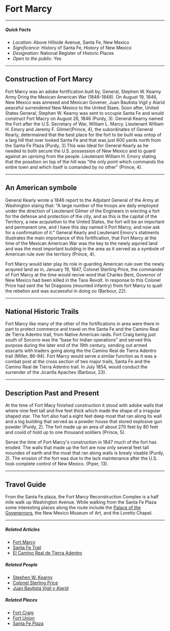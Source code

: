 # Fort Marcy
***
##### Quick Facts
* *Location*: Above Hillside Avenue, Santa Fe, New Mexico
* *Significance*: History of Santa Fe, History of New Mexico
* *Designation*: National Register of Historic Places
* *Open to the public*: Yes

***
## Construction of Fort Marcy
Fort Marcy was an adobe fortification built by, General, Stephen W. Kearny Army Dring the Mexican American War (1846-1848). On August 19, 1846, New Mexico was annexed and Mexican Govener, Juan Bautista Vigil y Alarid peaceful surrendered New Mexico to the United Staes. Soon after, United States General, Stephen W. Kearny was sent to occupie Santa Fe and would construct Fort Macry on August 26, 1846 (Purdy, 3). General Kearny named the Fort after the U.S. Secretary of War, William L. Marcy. Lieutenant William H. Emory and Jeremy F. Gilmer(Prince, 4), the subordinates of General Kearly, determained that the best place for the fort to be built was ontop of a larg hill that over looked Santa Fe and that was just 600 yards north from the Santa Fe Plaza (Purdy, 3).This was Ideal for General Kearly as he needed to both secure the U.S. possession of New Mexico and to guard against an uprising from the people. Lieutenant William H. Emory stating that the possition on top of the hill was "the only point which commands the entire town and which itself is comanded by no other" (Prince, 4). 

***
## An American symbole
General Kearly wrote a 1846 report to the Adjutant General of the Army at Washington staing that:  "A large number of the troops are daily employed under the direction of Lieutenant Gilmer of the Engineers in erecting a fort for the defense and protection of the city, and as this is the capital of the Territory, a new acquisition to the United States, the fort will be an important and permanent one, and I have this day named it Port Marcy, and now ask for a confirmation of it." General Kearly and Lieutenant Emory's statments illustrates the main importance of this fortification, that Fort Marcy at the time of the Mexican American War was the key to the newly aquried land and was the most important building in the area as it served as a symbole of American rule over the territory (Prince, 4).

Fort Marcy would later play its role in guarding American rule over the newly acqured land as in, January 19, 1847, Colonel Sterling Price, the commander of Fort Marcy at the time would recive word that Charles Bent, Governor of New Mexico had been killed in the Taos Revolt. In response to this Colonel Price had sent the 1st Dragoons (mounted infantry) from fort Marcy to quell the rebelion and was sucsessful in doing so (Barbour, 22). 

***
## National Historic Trails
Fort Marcy like many of the other of the fortifications in area were there in part to protect commerce and travel on the Santa Fe and the Camino Real de Tierra Adentro trail, from Native American raids. Fort Craig being just south of Socorro was the “base for Indian operations” and served this purpose during the later end of the 19th century, sending out armed esscarts with traders going along the the Camino Real de Tierra Adentro trail (Miller, 86-94). Fort Marcy would serve a similar function as it was a combat post at the cross section of two major trails, Santa Fe and the Camino Real de Tierra Adentro trail. In July 1854, would conduct the surrender of the Jicarilla Apaches (Barbour, 23). 
     
***
## Description Past and Present
At the time of Fort Macy finished construction it stood with adobe walls that where nine feet tall and five feet thick which made the shape of a irragular shaped star. The fort also had a eight feet deep moat that ran along its wall and a log building that served as a powder house that stored explosive gun powder (Purdy, 2). The fort made up an area of about 270 feet by 80 feet and could of hold up to one thousand soldiers (Prince, 5). 

Sense the time of Fort Marcy's construction in 1847 much of the fort has eroded. The walls that made up the fort are now only several feet tall moundes of earth and the moat that ran along walls is brealy visable (Purdy, 2). The erosion of the fort was due to the lack maintenance after the U.S. took complete control of New Mexico. (Piper, 13).  

***
## Travel Guide
From the Santa Fe plaza, the Fort Marcy Reconstruction Complex is a half mile walk up Washington Avenue. While walking from the Santa Fe Plaza some interesting places along the route include the [Palace of the Govenernors](https://www.nps.gov/nr/travel/american_latino_heritage/Palace_of_the_Governors.html), the New Mexico Museum of Art, and the Loretto Chapel.  

***
##### Related Articles
* [Fort Marcy](https://www.nps.gov/nr/travel/el_camino_real_de_tierra_adentro/Fort_Marcy_Ruins.html)
* [Santa Fe Trail](https://www.nps.gov/safe/index.htm)
* [El Camino Real de Tierra Adentro](https://www.nps.gov/elca/index.htm)
##### Related People
* [Stephen W. Kearny](https://www.pbs.org/kera/usmexicanwar/biographies/stephen_kearny.html)
* [Colonel Sterling Price](https://www.nps.gov/people/sterling-price.htm) 
* [Juan Bautista Vigil y Alarid](http://www.newmexicohistory.org/people/juan-bautista-vigil-y-alarid)
##### Related Places
* [Fort Craig](https://www.nps.gov/nr/travel/el_camino_real_de_tierra_adentro/Fort_Craig.html)
* [Fort Union](https://www.nps.gov/foun/index.htm)
* [Santa Fe Plaza](https://www.nps.gov/nr/travel/amsw/sw53.htm)
